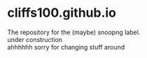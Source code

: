 # cliffs100.github.io

The repository for the (maybe) snoopng label. <br/>
under construction
<br/> ahhhhhh sorry for changing stuff around
